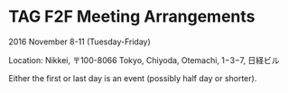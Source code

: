 # TAG F2F Meeting Arrangements

2016 November 8-11 (Tuesday-Friday)

Location: Nikkei, 〒100-8066 Tokyo, Chiyoda, Otemachi, 1−3−7, 日経ビル

Either the first or last day is an event (possibly half day or shorter).
